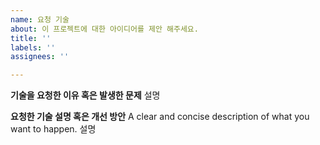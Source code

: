 ```yaml
---
name: 요청 기술
about: 이 프로젝트에 대한 아이디어를 제안 해주세요.
title: ''
labels: ''
assignees: ''

---
```


**기술을 요청한 이유 혹은 발생한 문제**
설명

**요청한 기술 설명 혹은 개선 방안**
A clear and concise description of what you want to happen.
설명
